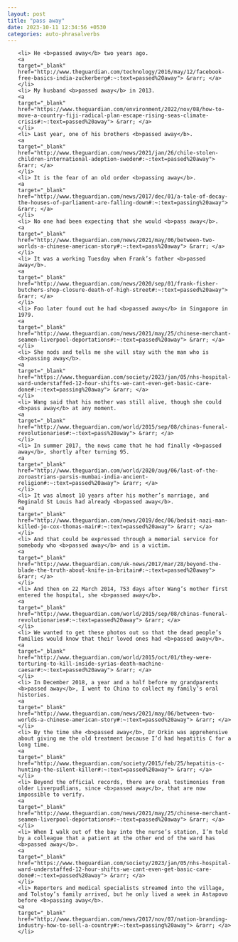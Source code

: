```yaml
---
layout: post
title: "pass away"
date: 2023-10-11 12:34:56 +0530
categories: auto-phrasalverbs
---
```

<ol>

    <li> He <b>passed away</b> two years ago.
    <a 
    target="_blank" 
    href="http://www.theguardian.com/technology/2016/may/12/facebook-free-basics-india-zuckerberg#:~:text=passed%20away"> &rarr; </a>
    </li>
    <li> My husband <b>passed away</b> in 2013.
    <a 
    target="_blank" 
    href="https://www.theguardian.com/environment/2022/nov/08/how-to-move-a-country-fiji-radical-plan-escape-rising-seas-climate-crisis#:~:text=passed%20away"> &rarr; </a>
    </li>
    <li> Last year, one of his brothers <b>passed away</b>.
    <a 
    target="_blank" 
    href="http://www.theguardian.com/news/2021/jan/26/chile-stolen-children-international-adoption-sweden#:~:text=passed%20away"> &rarr; </a>
    </li>
    <li> It is the fear of an old order <b>passing away</b>.
    <a 
    target="_blank" 
    href="http://www.theguardian.com/news/2017/dec/01/a-tale-of-decay-the-houses-of-parliament-are-falling-down#:~:text=passing%20away"> &rarr; </a>
    </li>
    <li> No one had been expecting that she would <b>pass away</b>.
    <a 
    target="_blank" 
    href="http://www.theguardian.com/news/2021/may/06/between-two-worlds-a-chinese-american-story#:~:text=pass%20away"> &rarr; </a>
    </li>
    <li> It was a working Tuesday when Frank’s father <b>passed away</b>.
    <a 
    target="_blank" 
    href="http://www.theguardian.com/news/2020/sep/01/frank-fisher-butchers-shop-closure-death-of-high-street#:~:text=passed%20away"> &rarr; </a>
    </li>
    <li> Foo later found out he had <b>passed away</b> in Singapore in 1979.
    <a 
    target="_blank" 
    href="http://www.theguardian.com/news/2021/may/25/chinese-merchant-seamen-liverpool-deportations#:~:text=passed%20away"> &rarr; </a>
    </li>
    <li> She nods and tells me she will stay with the man who is <b>passing away</b>.
    <a 
    target="_blank" 
    href="https://www.theguardian.com/society/2023/jan/05/nhs-hospital-ward-understaffed-12-hour-shifts-we-cant-even-get-basic-care-done#:~:text=passing%20away"> &rarr; </a>
    </li>
    <li> Wang said that his mother was still alive, though she could <b>pass away</b> at any moment.
    <a 
    target="_blank" 
    href="http://www.theguardian.com/world/2015/sep/08/chinas-funeral-revolutionaries#:~:text=pass%20away"> &rarr; </a>
    </li>
    <li> In summer 2017, the news came that he had finally <b>passed away</b>, shortly after turning 95.
    <a 
    target="_blank" 
    href="http://www.theguardian.com/world/2020/aug/06/last-of-the-zoroastrians-parsis-mumbai-india-ancient-religion#:~:text=passed%20away"> &rarr; </a>
    </li>
    <li> It was almost 10 years after his mother’s marriage, and Reginald St Louis had already <b>passed away</b>.
    <a 
    target="_blank" 
    href="http://www.theguardian.com/news/2019/dec/06/bedsit-nazi-man-killed-jo-cox-thomas-mair#:~:text=passed%20away"> &rarr; </a>
    </li>
    <li> And that could be expressed through a memorial service for somebody who <b>passed away</b> and is a victim.
    <a 
    target="_blank" 
    href="http://www.theguardian.com/uk-news/2017/mar/28/beyond-the-blade-the-truth-about-knife-in-britain#:~:text=passed%20away"> &rarr; </a>
    </li>
    <li> And then on 22 March 2014, 753 days after Wang’s mother first entered the hospital, she <b>passed away</b>.
    <a 
    target="_blank" 
    href="http://www.theguardian.com/world/2015/sep/08/chinas-funeral-revolutionaries#:~:text=passed%20away"> &rarr; </a>
    </li>
    <li> We wanted to get these photos out so that the dead people’s families would know that their loved ones had <b>passed away</b>.
    <a 
    target="_blank" 
    href="http://www.theguardian.com/world/2015/oct/01/they-were-torturing-to-kill-inside-syrias-death-machine-caesar#:~:text=passed%20away"> &rarr; </a>
    </li>
    <li> In December 2018, a year and a half before my grandparents <b>passed away</b>, I went to China to collect my family’s oral histories.
    <a 
    target="_blank" 
    href="http://www.theguardian.com/news/2021/may/06/between-two-worlds-a-chinese-american-story#:~:text=passed%20away"> &rarr; </a>
    </li>
    <li> By the time she <b>passed away</b>, Dr Orkin was apprehensive about giving me the old treatment because I’d had hepatitis C for a long time.
    <a 
    target="_blank" 
    href="http://www.theguardian.com/society/2015/feb/25/hepatitis-c-hunting-the-silent-killer#:~:text=passed%20away"> &rarr; </a>
    </li>
    <li> Beyond the official records, there are oral testimonies from older Liverpudlians, since <b>passed away</b>, that are now impossible to verify.
    <a 
    target="_blank" 
    href="http://www.theguardian.com/news/2021/may/25/chinese-merchant-seamen-liverpool-deportations#:~:text=passed%20away"> &rarr; </a>
    </li>
    <li> When I walk out of the bay into the nurse’s station, I’m told by a colleague that a patient at the other end of the ward has <b>passed away</b>.
    <a 
    target="_blank" 
    href="https://www.theguardian.com/society/2023/jan/05/nhs-hospital-ward-understaffed-12-hour-shifts-we-cant-even-get-basic-care-done#:~:text=passed%20away"> &rarr; </a>
    </li>
    <li> Reporters and medical specialists streamed into the village, and Tolstoy’s family arrived, but he only lived a week in Astapovo before <b>passing away</b>.
    <a 
    target="_blank" 
    href="http://www.theguardian.com/news/2017/nov/07/nation-branding-industry-how-to-sell-a-country#:~:text=passing%20away"> &rarr; </a>
    </li>